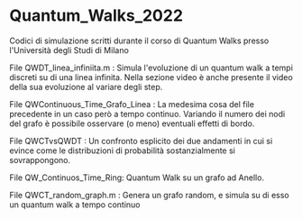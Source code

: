 # Quantum_Walks_2022
Codici di simulazione scritti durante il corso di Quantum Walks presso l'Università degli Studi di Milano

File QWDT_linea_infiniita.m : Simula l'evoluzione di un quantum walk a tempi discreti su di una linea infinita.
Nella sezione video è anche presente il video della sua evoluzione al variare degli step.

File QWContinuous_Time_Grafo_Linea : La medesima cosa del file precedente in un caso però a tempo continuo.
Variando il numero dei nodi del grafo è possibile osservare (o meno) eventuali effetti di bordo.

File QWCTvsQWDT : Un confronto esplicito dei due andamenti in cui si evince come le distribuzioni di probabilità sostanzialmente si sovrappongono.

File QW_Continuos_Time_Ring: Quantum Walk su un grafo ad Anello.

File QWCT_random_graph.m : Genera un grafo random, e simula su di esso un quantum walk a tempo continuo
